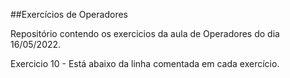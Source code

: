 ##Exercícios de Operadores

Repositório contendo os exercicios da aula de Operadores do dia 16/05/2022.

Exercicio 10 - Está abaixo da linha comentada em cada exercício.

